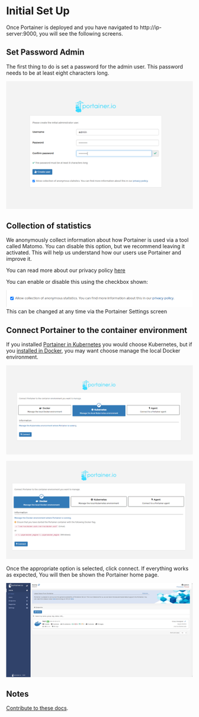 # Initial Set Up

Once Portainer is deployed and you have navigated to http://ip-server:9000, you will see the following screens. 

## Set Password Admin

The first thing to do is set a password for the admin user. This password needs to be at least eight characters long.

![admin_password](assets/initial-1.png)

## Collection of statistics

We anonymously collect information about how Portainer is used via a tool called Matomo. You can disable this option, but we recommend leaving it activated. This will help us understand how our users use Portainer and improve it.

You can read more about our privacy policy [here](https://www.portainer.io/documentation/in-app-analytics-and-privacy-policy/)

You can enable or disable this using the checkbox shown:

![statics](assets/initial-2.png)
This can be changed at any time via the Portainer Settings screen

## Connect Portainer to the container environment

If you installed [Portainer in Kubernetes](/v2.0/deploy/linux/#deploy-portainer-in-kubernetes) you would choose Kubernetes, but if you [installed in Docker](/v2.0/deploy/linux/#deploy-portainer-in-docker), you may want choose manage the local Docker environment. 

![kubernetes-initial](assets/initial-3.png)

![docker-initial](assets/initial-4.png)

Once the appropriate option is selected, click connect. If everything works as expected, You will then be shown the Portainer home page.

![portainer-initial](assets/initial-5.png)

## Notes

[Contribute to these docs](https://github.com/portainer/portainer-docs/blob/master/contributing.md).